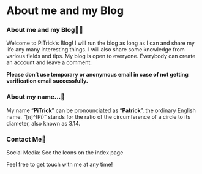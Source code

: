 # About me and my Blog


### About me and my Blog:raising_hand_man:

Welcome to PiTrick’s Blog! I will run the blog as long as I can and share my life any many interesting things. I will also share some knowledge from various fields and tips. My blog is open to everyone. Everybody can create an account and leave a comment. 

**Please don’t use temporary or anonymous email in case of not getting varification email successfully.**

### About my name...:thinking:

My name “**PiTrick**” can be pronounciated as “**Patrick**”, the ordinary English name. “[π]^(Pi)” stands for the ratio of the circumference of a circle to its diameter, also known as 3.14.

### Contact Me:email:

Social Media: See the Icons on the index page

Feel free to get touch with me at any time!
